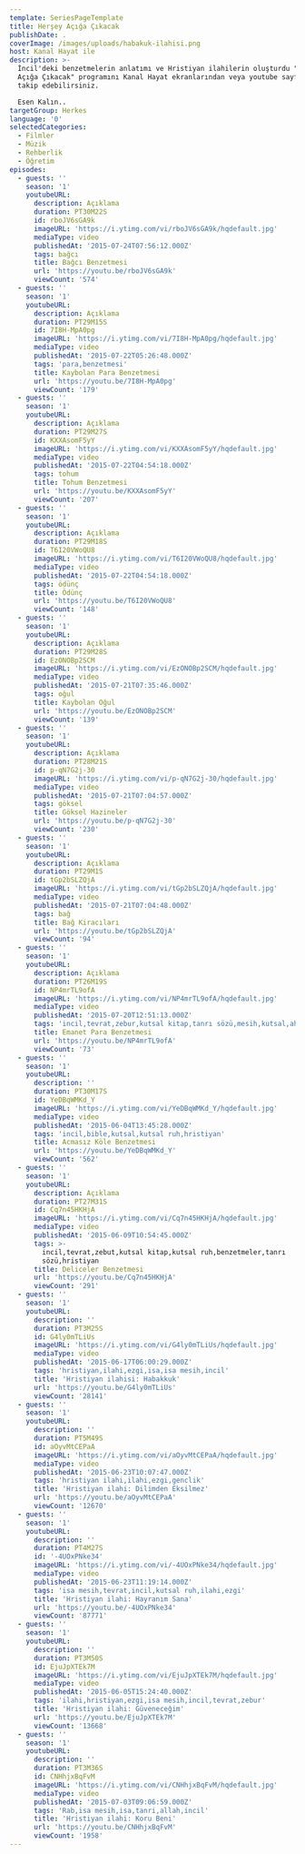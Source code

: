 ```yaml
---
template: SeriesPageTemplate
title: Herşey Açığa Çıkacak
publishDate: .
coverImage: /images/uploads/habakuk-ilahisi.png
host: Kanal Hayat ile
description: >-
  İncil'deki benzetmelerin anlatımı ve Hristiyan ilahilerin oluşturdu "Her şey
  Açığa Çıkacak" programını Kanal Hayat ekranlarından veya youtube sayfamızdan
  takip edebilirsiniz. 

  Esen Kalın..
targetGroup: Herkes
language: '0'
selectedCategories:
  - Filmler
  - Müzik
  - Rehberlik
  - Öğretim
episodes:
  - guests: ''
    season: '1'
    youtubeURL:
      description: Açıklama
      duration: PT30M22S
      id: rboJV6sGA9k
      imageURL: 'https://i.ytimg.com/vi/rboJV6sGA9k/hqdefault.jpg'
      mediaType: video
      publishedAt: '2015-07-24T07:56:12.000Z'
      tags: bağcı
      title: Bağcı Benzetmesi
      url: 'https://youtu.be/rboJV6sGA9k'
      viewCount: '574'
  - guests: ''
    season: '1'
    youtubeURL:
      description: Açıklama
      duration: PT29M15S
      id: 7I8H-MpA0pg
      imageURL: 'https://i.ytimg.com/vi/7I8H-MpA0pg/hqdefault.jpg'
      mediaType: video
      publishedAt: '2015-07-22T05:26:48.000Z'
      tags: 'para,benzetmesi'
      title: Kaybolan Para Benzetmesi
      url: 'https://youtu.be/7I8H-MpA0pg'
      viewCount: '179'
  - guests: ''
    season: '1'
    youtubeURL:
      description: Açıklama
      duration: PT29M27S
      id: KXXAsomF5yY
      imageURL: 'https://i.ytimg.com/vi/KXXAsomF5yY/hqdefault.jpg'
      mediaType: video
      publishedAt: '2015-07-22T04:54:18.000Z'
      tags: tohum
      title: Tohum Benzetmesi
      url: 'https://youtu.be/KXXAsomF5yY'
      viewCount: '207'
  - guests: ''
    season: '1'
    youtubeURL:
      description: Açıklama
      duration: PT29M18S
      id: T6I20VWoQU8
      imageURL: 'https://i.ytimg.com/vi/T6I20VWoQU8/hqdefault.jpg'
      mediaType: video
      publishedAt: '2015-07-22T04:54:18.000Z'
      tags: ödünç
      title: Ödünç
      url: 'https://youtu.be/T6I20VWoQU8'
      viewCount: '148'
  - guests: ''
    season: '1'
    youtubeURL:
      description: Açıklama
      duration: PT29M28S
      id: EzONOBp2SCM
      imageURL: 'https://i.ytimg.com/vi/EzONOBp2SCM/hqdefault.jpg'
      mediaType: video
      publishedAt: '2015-07-21T07:35:46.000Z'
      tags: oğul
      title: Kaybolan Oğul
      url: 'https://youtu.be/EzONOBp2SCM'
      viewCount: '139'
  - guests: ''
    season: '1'
    youtubeURL:
      description: Açıklama
      duration: PT28M21S
      id: p-qN7G2j-30
      imageURL: 'https://i.ytimg.com/vi/p-qN7G2j-30/hqdefault.jpg'
      mediaType: video
      publishedAt: '2015-07-21T07:04:57.000Z'
      tags: göksel
      title: Göksel Hazineler
      url: 'https://youtu.be/p-qN7G2j-30'
      viewCount: '230'
  - guests: ''
    season: '1'
    youtubeURL:
      description: Açıklama
      duration: PT29M1S
      id: tGp2bSLZQjA
      imageURL: 'https://i.ytimg.com/vi/tGp2bSLZQjA/hqdefault.jpg'
      mediaType: video
      publishedAt: '2015-07-21T07:04:48.000Z'
      tags: bağ
      title: Bağ Kiracıları
      url: 'https://youtu.be/tGp2bSLZQjA'
      viewCount: '94'
  - guests: ''
    season: '1'
    youtubeURL:
      description: Açıklama
      duration: PT26M19S
      id: NP4mrTL9ofA
      imageURL: 'https://i.ytimg.com/vi/NP4mrTL9ofA/hqdefault.jpg'
      mediaType: video
      publishedAt: '2015-07-20T12:51:13.000Z'
      tags: 'incil,tevrat,zebur,kutsal kitap,tanrı sözü,mesih,kutsal,ahiret'
      title: Emanet Para Benzetmesi
      url: 'https://youtu.be/NP4mrTL9ofA'
      viewCount: '73'
  - guests: ''
    season: '1'
    youtubeURL:
      description: ''
      duration: PT30M17S
      id: YeDBqWMKd_Y
      imageURL: 'https://i.ytimg.com/vi/YeDBqWMKd_Y/hqdefault.jpg'
      mediaType: video
      publishedAt: '2015-06-04T13:45:28.000Z'
      tags: 'incil,bible,kutsal,kutsal ruh,hristiyan'
      title: Acmasız Köle Benzetmesi
      url: 'https://youtu.be/YeDBqWMKd_Y'
      viewCount: '562'
  - guests: ''
    season: '1'
    youtubeURL:
      description: Açıklama
      duration: PT27M31S
      id: Cq7n45HKHjA
      imageURL: 'https://i.ytimg.com/vi/Cq7n45HKHjA/hqdefault.jpg'
      mediaType: video
      publishedAt: '2015-06-09T10:54:45.000Z'
      tags: >-
        incil,tevrat,zebut,kutsal kitap,kutsal ruh,benzetmeler,tanrı
        sözü,hristiyan
      title: Deliceler Benzetmesi
      url: 'https://youtu.be/Cq7n45HKHjA'
      viewCount: '291'
  - guests: ''
    season: '1'
    youtubeURL:
      description: ''
      duration: PT3M25S
      id: G4ly0mTLiUs
      imageURL: 'https://i.ytimg.com/vi/G4ly0mTLiUs/hqdefault.jpg'
      mediaType: video
      publishedAt: '2015-06-17T06:00:29.000Z'
      tags: 'hristiyan,ilahi,ezgi,isa,isa mesih,incil'
      title: 'Hristiyan ilahisi: Habakkuk'
      url: 'https://youtu.be/G4ly0mTLiUs'
      viewCount: '28141'
  - guests: ''
    season: '1'
    youtubeURL:
      description: ''
      duration: PT5M49S
      id: aOyvMtCEPaA
      imageURL: 'https://i.ytimg.com/vi/aOyvMtCEPaA/hqdefault.jpg'
      mediaType: video
      publishedAt: '2015-06-23T10:07:47.000Z'
      tags: 'hristiyan ilahi,ilahi,ezgi,genclik'
      title: 'Hristiyan ilahi: Dilimden Eksilmez'
      url: 'https://youtu.be/aOyvMtCEPaA'
      viewCount: '12670'
  - guests: ''
    season: '1'
    youtubeURL:
      description: ''
      duration: PT4M27S
      id: '-4UOxPNke34'
      imageURL: 'https://i.ytimg.com/vi/-4UOxPNke34/hqdefault.jpg'
      mediaType: video
      publishedAt: '2015-06-23T11:19:14.000Z'
      tags: 'isa mesih,tevrat,incil,kutsal ruh,ilahi,ezgi'
      title: 'Hristiyan ilahi: Hayranım Sana'
      url: 'https://youtu.be/-4UOxPNke34'
      viewCount: '87771'
  - guests: ''
    season: '1'
    youtubeURL:
      description: ''
      duration: PT3M50S
      id: EjuJpXTEk7M
      imageURL: 'https://i.ytimg.com/vi/EjuJpXTEk7M/hqdefault.jpg'
      mediaType: video
      publishedAt: '2015-06-05T15:24:40.000Z'
      tags: 'ilahi,hristiyan,ezgi,isa mesih,incil,tevrat,zebur'
      title: 'Hristiyan ilahi: Güveneceğim'
      url: 'https://youtu.be/EjuJpXTEk7M'
      viewCount: '13668'
  - guests: ''
    season: '1'
    youtubeURL:
      description: ''
      duration: PT3M36S
      id: CNHhjxBqFvM
      imageURL: 'https://i.ytimg.com/vi/CNHhjxBqFvM/hqdefault.jpg'
      mediaType: video
      publishedAt: '2015-07-03T09:06:59.000Z'
      tags: 'Rab,isa mesih,isa,tanri,allah,incil'
      title: 'Hristiyan ilahi: Koru Beni'
      url: 'https://youtu.be/CNHhjxBqFvM'
      viewCount: '1958'
---
```


